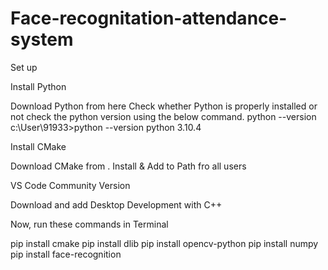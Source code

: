 # Face-recognitation-attendance-system
Set up

Install Python

Download Python from here
Check whether Python is properly installed or not check the python version using the below command.
python --version
c:\User\91933>python --version python 3.10.4

Install CMake

Download CMake from . Install & Add to Path fro all users

VS Code Community Version

Download and add Desktop Development with C++

Now, run these commands in Terminal

pip install cmake
pip install dlib
pip install opencv-python
pip install numpy
pip install face-recognition
